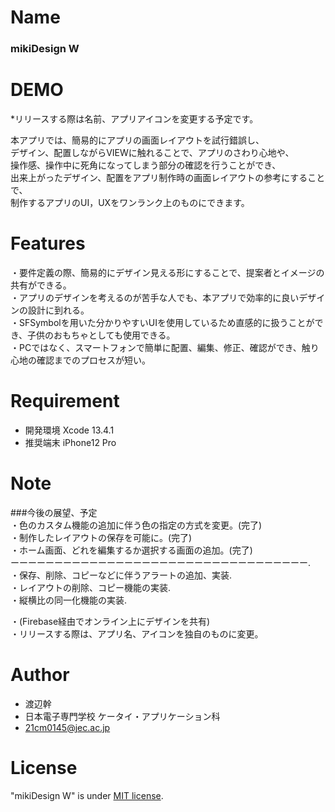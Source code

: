 # Name

### mikiDesign W

# DEMO

*リリースする際は名前、アプリアイコンを変更する予定です。    

本アプリでは、簡易的にアプリの画面レイアウトを試行錯誤し、    
デザイン、配置しながらVIEWに触れることで、アプリのさわり心地や、    
操作感、操作中に死角になってしまう部分の確認を行うことができ、    
出来上がったデザイン、配置をアプリ制作時の画面レイアウトの参考にすることで、     
制作するアプリのUI，UXをワンランク上のものにできます。    

# Features

・要件定義の際、簡易的にデザイン見える形にすることで、提案者とイメージの共有ができる。    
・アプリのデザインを考えるのが苦手な人でも、本アプリで効率的に良いデザインの設計に到れる。   
・SFSymbolを用いた分かりやすいUIを使用しているため直感的に扱うことができ、子供のおもちゃとしても使用できる。   
・PCではなく、スマートフォンで簡単に配置、編集、修正、確認ができ、触り心地の確認までのプロセスが短い。    

# Requirement

* 開発環境 Xcode 13.4.1    
* 推奨端末 iPhone12 Pro    

# Note

###今後の展望、予定    
・色のカスタム機能の追加に伴う色の指定の方式を変更。(完了)    
・制作したレイアウトの保存を可能に。(完了)        
・ホーム画面、どれを編集するか選択する画面の追加。(完了)    
ーーーーーーーーーーーーーーーーーーーーーーーーーーーーーーーーーー.   
・保存、削除、コピーなどに伴うアラートの追加、実装.   
・レイアウトの削除、コピー機能の実装.    
・縦横比の同一化機能の実装.    
      
・(Firebase経由でオンライン上にデザインを共有)    
・リリースする際は、アプリ名、アイコンを独自のものに変更。    

# Author

* 渡辺幹
* 日本電子専門学校 ケータイ・アプリケーション科
* 21cm0145@jec.ac.jp

# License

"mikiDesign W" is under [MIT license](https://en.wikipedia.org/wiki/MIT_License).
